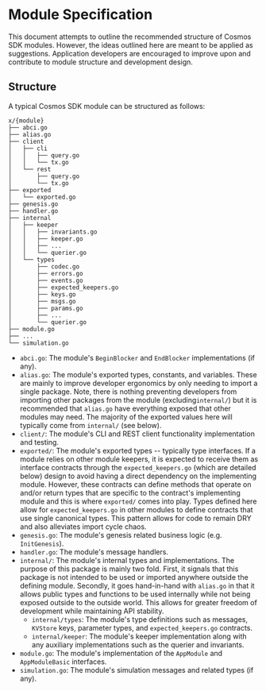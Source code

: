 # Module Specification

This document attempts to outline the recommended structure of Cosmos SDK modules.
However, the ideas outlined here are meant to be applied as suggestions. Application
developers are encouraged to improve upon and contribute to module structure and
development design.

## Structure

A typical Cosmos SDK module can be structured as follows:

```shell
x/{module}
├── abci.go
├── alias.go
├── client
│   ├── cli
│   │   ├── query.go
│   │   └── tx.go
│   └── rest
│       ├── query.go
│       └── tx.go
├── exported
│   └── exported.go
├── genesis.go
├── handler.go
├── internal
│   ├── keeper
│   │   ├── invariants.go
│   │   ├── keeper.go
│   │   ├── ...
│   │   └── querier.go
│   └── types
│       ├── codec.go
│       ├── errors.go
│       ├── events.go
│       ├── expected_keepers.go
│       ├── keys.go
│       ├── msgs.go
│       ├── params.go
│       ├── ...
│       └── querier.go
├── module.go
├── ...
└── simulation.go
```

- `abci.go`: The module's `BeginBlocker` and `EndBlocker` implementations (if any).
- `alias.go`: The module's exported types, constants, and variables. These are mainly
to improve developer ergonomics by only needing to import a single package. Note,
there is nothing preventing developers from importing other packages from the module
(excluding`internal/`) but it is recommended that `alias.go` have everything
exposed that other modules may need. The majority of the exported values here will
typically come from `internal/` (see below).
- `client/`: The module's CLI and REST client functionality implementation and 
testing.
- `exported/`: The module's exported types -- typically type interfaces. If a module
relies on other module keepers, it is expected to receive them as interface
contracts through the `expected_keepers.go` (which are detailed below) design to
avoid having a direct dependency on the implementing module. However, these
contracts can define methods that operate on and/or return types that are specific
to the contract's implementing module and this is where `exported/` comes into play.
Types defined here allow for `expected_keepers.go` in other modules to define
contracts that use single canonical types. This pattern allows for code to remain
DRY and also alleviates import cycle chaos.
- `genesis.go`: The module's genesis related business logic (e.g. `InitGenesis`).
- `handler.go`: The module's message handlers.
- `internal/`: The module's internal types and implementations. The purpose of
this package is mainly two fold. First, it signals that this package is not
intended to be used or imported anywhere outside the defining module. Secondly,
it goes hand-in-hand with `alias.go` in that it allows public types and functions
to be used internally while not being exposed outside to the outside world. This
allows for greater freedom of development while maintaining API stability.
  - `internal/types`: The module's type definitions such as messages, `KVStore`
  keys, parameter types, and `expected_keepers.go` contracts.
  - `internal/keeper`: The module's keeper implementation along with any auxiliary
  implementations such as the querier and invariants.
- `module.go`: The module's implementation of the `AppModule` and `AppModuleBasic`
interfaces.
- `simulation.go`: The module's simulation messages and related types (if any).
